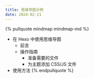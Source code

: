 ```yaml
---
title: 思维导图示例
date: 2024-02-21
---
```


{% pullquote mindmap mindmap-md %}
- 在 Hexo 中使用思维导图
    - 前言
    - 操作指南
        - 准备需要的文件
        - 为主题添加 CSS/JS 文件
- 使用方法
{% endpullquote %}
